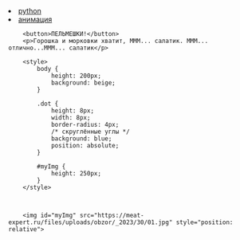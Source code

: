 <li><a href="https://pythontutor.com/render.html#mode=display/"> python </a></li>


<li><a href="https://jsitor.com/">анимация</a></li>



<html>

<head></head>

<body>
	<p style="text-align: center">

		<button>ПЕЛЬМЕШКИ!</button>
		<p>Горошка и морковки хватит, МММ... салатик. МММ... отлично...МММ... салатик</p>

		<style>
			body {
				height: 200px;
				background: beige;
			}

			.dot {
				height: 8px;
				width: 8px;
				border-radius: 4px;
				/* скруглённые углы */
				background: blue;
				position: absolute;
			}

			#myImg {
				height: 250px;
			}
		</style>



		<img id="myImg" src="https://meat-expert.ru/files/uploads/obzor/_2023/30/01.jpg" style="position: relative">

</p>
		<script>
			var cat = document.querySelector("img");
var angle = 0, lastTime = null;
function animate(time) {
if (lastTime != null)
angle += (time - lastTime) * 0.002;
lastTime = time;
cat.style.top = (Math.cos(angle) * 50      ) + "px";
cat.style.left = (Math.sin(angle) * 200) + "px";
requestAnimationFrame(animate);
}

var button = document.querySelector("button");
button.addEventListener("click", function() {
alert("OUCH!!!!");
});

document.getElementById('myImg').onclick = myFunction;

function myFunction() {
  alert('НЕ ТРОГАЙ МОИ ПЕЛЬМЕНИ!!!');
}


requestAnimationFrame(animate);





		</script>
		<script type="text/javascript">





		</script>



  <img id="img" src="https://derpicdn.net/img/2017/10/10/1557772/full.gif" style="position: relative" width="300">
		<script>
			var cat1= document.querySelector("img");
var angle = 0, lastTime = null;
function animate1(time) {
if (lastTime != null)
angle += (time - lastTime) * 0.050;
lastTime = time;
cat.style.top = (Math.cos(angle) * 500      ) + "px";
cat.style.left = (Math.sin(angle) * 200) + "px";
requestAnimationFrame(animate1);
}

var button = document.querySelector("button");
button.addEventListener("click", function() {
alert("НЕ ТРОГАЙ МОИ ПЕЛЬМЕНИ!!!!");
});

document.getElementById('img').onclick = myFunction;

function myFunction() {
  alert('Ouch!!!');
}


requestAnimationFrame(animate1);





		</script>
		<script type="text/javascript">



<li><a href="https://jsitor.com/">анимация</a></li>

		</script>
</body>
</html>



                                    
